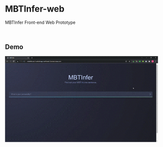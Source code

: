 # MBTInfer-web
MBTInfer Front-end Web Prototype

<br>

## Demo
<img src="./assets/demo.gif" width="700"/>
